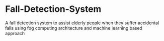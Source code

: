 # Fall-Detection-System
A fall detection system to assist elderly people when they suffer accidental falls using fog computing architecture and machine learning based approach
